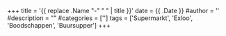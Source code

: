 +++
title = '{{ replace .Name "-" " " | title }}'
date = {{ .Date }}
#author = ''
#description = ""
#categories = ['']
tags = ['Supermarkt', 'Exloo', 'Boodschappen', 'Buursupper']
+++
